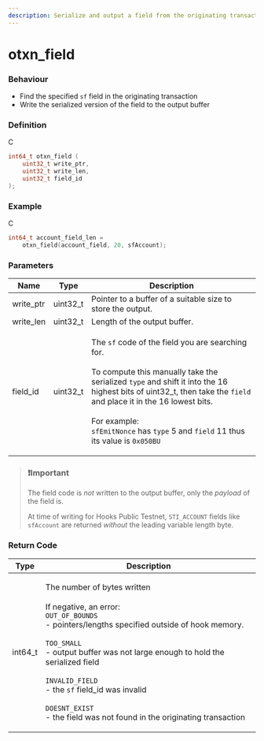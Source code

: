 ```yaml
---
description: Serialize and output a field from the originating transaction
---
```


# otxn\_field

### Behaviour

* Find the specified `sf` field in the originating transaction
* Write the serialized version of the field to the output buffer

### Definition

C

```c
int64_t otxn_field (
    uint32_t write_ptr,
    uint32_t write_len,
  	uint32_t field_id
);
```

### Example

C

```c
int64_t account_field_len = 
    otxn_field(account_field, 20, sfAccount);
```

### Parameters

| Name       | Type      | Description                                                                                                                                                                                                                                                                                                                                                                                                |
| ---------- | --------- | ---------------------------------------------------------------------------------------------------------------------------------------------------------------------------------------------------------------------------------------------------------------------------------------------------------------------------------------------------------------------------------------------------------- |
| write\_ptr | uint32\_t | Pointer to a buffer of a suitable size to store the output.                                                                                                                                                                                                                                                                                                                                                |
| write\_len | uint32\_t | Length of the output buffer.                                                                                                                                                                                                                                                                                                                                                                               |
| field\_id  | uint32\_t | <p>The <code>sf</code> code of the field you are searching for.<br><br>To compute this manually take the serialized <code>type</code> and shift it into the 16 highest bits of uint32_t, then take the <code>field</code> and place it in the 16 lowest bits.<br><br>For example:<br><code>sfEmitNonce</code> has <code>type</code> 5 and <code>field</code> 11 thus its value is <code>0x050BU</code></p> |

> ### ❗️Important
>
> The field code is _not_ written to the output buffer, only the _payload_ of the field is.
>
> At time of writing for Hooks Public Testnet, `STI_ACCOUNT` fields like `sfAccount` are returned _without_ the leading variable length byte.

### Return Code

| Type     | Description                                                                                                                                                                                                                                                                                                                                                                                                                            |
| -------- | -------------------------------------------------------------------------------------------------------------------------------------------------------------------------------------------------------------------------------------------------------------------------------------------------------------------------------------------------------------------------------------------------------------------------------------- |
| int64\_t | <p>The number of bytes written<br><br>If negative, an error:<br><code>OUT_OF_BOUNDS</code><br>- pointers/lengths specified outside of hook memory.<br><br><code>TOO_SMALL</code><br>- output buffer was not large enough to hold the serialized field<br><br><code>INVALID_FIELD</code><br>- the <code>sf</code> field_id was invalid<br><br><code>DOESNT_EXIST</code><br>- the field was not found in the originating transaction</p> |
